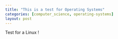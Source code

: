 ```yaml
---
title: "This is a test for Operating Systems"
categories: [computer_science, operating-systems]
layout: post
---
```


Test for a Linux !